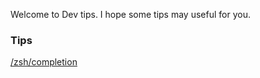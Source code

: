 Welcome to Dev tips. I hope some tips may useful for you.

### Tips

[/zsh/completion](./zsh/completion.md)
